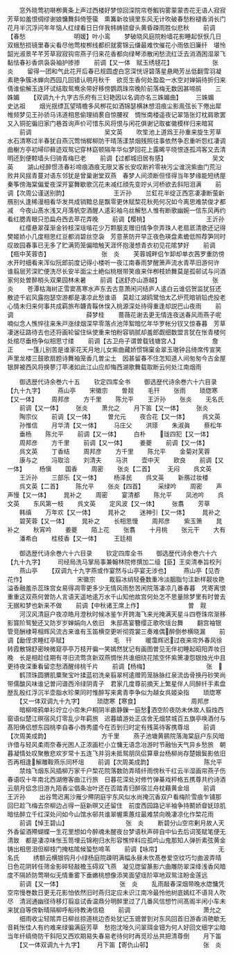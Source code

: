 <!-- { "loadSidebar": true } -->
　　窓外晓莺初啭栁黄条上声过西楼好梦惊回深院帘卷鰕钩雾蒙蒙杏花无语人寂寂芳草如羞恨绸缪谢娘慵舞斜倚箜篌　熏篝新妆镜里东风无计吹破春愁粉褪香消长门花月半沉浮问年年恼人红绿看日日伴我帏帱锁睂头黄昏疎雨胜似悲秋
　　前调【春愁　　　　　　　　明媛】叶小鸾
　　梦破晓风庭院粉墙花影睡起恹恹几日双蛾愁损镜里春尖看尽他莺梭栁线都织就雾锦云缣最难忺催花小雨依旧廉纤　堪怜韶光淑景芊芊芳草寂寂钩帘燕子归来花香都向绿琴添散闲愁流红泛去消酒困湿翠飞黏怯春衫香烘袅袅袖护掺掺
　　前调【又一体　赋玉绣毬花】　　　　　　　张　炎
　　留得一团和气此花开后春已规圆虚白窓深恍讶碧落星悬飏芳丛低翻雪羽凝素艳争簇冰蝉向西园几回错认明月秋千　欲觅生香何处盈盈一水空对婵娟待折归来倩谁偷解玉连环试结取鸳鸯余带好移傍鹦鹉珠帘晚阶前落梅无数因甚啼鹃
　　三姝媚
　　【双调九十九字古乐府有三妇艳因以名调亦名三姝媚曲】
　　三姝媚　　　　　　　　　　　史达祖
　　烟光揺缥瓦望晴檐多风栁花如洒锦瑟横牀想泪痕尘影鳯弦长下倦出犀帷频梦见王孙骄马讳道相思偷理绡裠自惊腰衩　惆怅南楼遥夜记翠箔张灯枕肩歌罢又入铜驼徧旧家门巷首询声价可惜东风将恨与闲花俱谢记取崔徽模样归来暗冩
　　前调　　　　　　　　　　　　吴文英
　　吹笙池上道爲王孙重来旋生芳草水石清寒过半春犹自燕沉莺悄穉柳防干晴荡漾禁烟残照往事依然争忍重听怨红凄调　曲榭方亭初埽印藓迹双鸳记穿林窈顿隔年华似梦回花上露晞平晓恨逐孤鸿客又去清明还到便鞚墙头归骑青梅巳老
　　前调【过都城旧居有感】　　　　　　　　吴文英
　　湖山经醉惯渍春衫啼痕酒痕无限又客长安叹断衿零袂污尘谁浣紫曲门荒沿败井风揺青蔓对语东邻犹是曾巢谢堂双燕　春梦人间须断但怪得当年梦缘能短绣屋秦筝傍海棠偏爱夜深开宴舞歇歌沉花未减红顔先变竚乆河桥欲去斜阳泪满
　　前调【次周公谨送别韵】　　　　　　　　王沂孙
　　兰釭花半绽正西窓凄凄断萤新鴈别乆逢稀漫相看华发共成销黯总是飘零更休赋棃花秋苑何况如今离思难禁俊才都减　今夜山髙水浅又月落帆空酒醒人逺彩袖乌丝解愁人惟有断歌幽婉一信东风再约看红腮青眼只恐扁舟西去苹花弄晚
　　前调【樱桃】　　　　　　　　　　王沂孙
　　红缨悬翠葆渐金铃枝深瑶堦花少万颗胭支赠旧情争奈弄珠人老扇厎清歌还记得樊姬娇小几度相思红豆都消碧丝空袅　芳意荼防开早正夜色瑛盘素蟾低照荐笋同时叹故园春事已无多了贮满筠笼偏暗触天涯怀抱漫想青衣初见花隂梦好
　　前调【瓶中芙蓉杏】　　　　　　　　　张　炎
　　芙蓉城畔侣乍卸却单衣茜罗重防傍水开时细看来浑似阮郎前度记得小楼听一夜江南春雨梦醒箫声流水青苹旧游何许　谁翦层芳深贮便洗尽长安半面尘土絶似桃根带笑痕来伴栁枝娇舞莫是孤邨试与问酒家何处曽醉梢头双果园林未暑
　　前调【送舒亦山游越】　　　　　　　　　张　炎
　　苍潭枯海树正雪窦髙寒水声东去古意萧闲问结庐人逺白云谁侣贺监犹狂还散迹千岩风露抱瑟空游都是凄凉此愁谁语　莫趁江湖鸥鹭怕太乙炉荒暗销铅虎投老心情未归来何事共成羁旅布韤青鞵休悮入桃源深处待得重逢却説巴山夜雨
　　前调　　　　　　　　　　　　薛梦桂
　　蔷薇花谢去更无情连夜送春风雨燕子呢喃似念人憔悴往来朱戸涨绿烟深早零落点池萍絮暗忆年华罗帐分钗又惊春暮　芳草凄迷征路待去也还将画轮留住纵使重来怕粉容销腻却羞郎觑细数盟言犹在怅青楼何处绾尽垂杨争似相思寸缕
　　前调【古卫舟子谓曽载钱塘宫人】　　　　　　詹　正
　　一篷儿别苦是谁家花天月地儿女紫曲藏娇惯锦窠金翠玉璈钟吕绮席传宣笑声里龙楼三鼓歌扇题诗舞袖笼香几曽尘土　因甚留春不住怎知道人间匆匆今古金屋银屏被西风将换蓼汀苹渚如此江山应却悔西湖歌舞载取断云何处江南烟雨














　　御选歴代诗余巻六十五
　　钦定四库全书
　　御选歴代诗余巻六十六目录【九十九字】
　　燕山亭
　　宋徽宗
　　曽觌
　　毛幵
　　张雨
　　琐牎寒【又一体】
　　周邦彦
　　方千里
　　陈允平
　　王沂孙
　　张炎
　　无名氏
　　前调【又一体】
　　张炎
　　萧允之
　　月下笛【又一体】
　　张炎
　　陶宗仪
　　前调【又一体】
　　曽允元
　　夜合花【又一体】
　　呉文英
　　孙惟信
　　月华清【又一体】
　　马庄父
　　洪瑹
　　朱淑眞
　　蔡松年
　　垂杨
　　陈允平
　　前调【又一体】
　　白朴
　　珑四犯【又一体】
　　周邦彦
　　方千里
　　前调【又一体】
　　姜夔
　　前调【又一体】
　　呉文英
　　丁香结
　　周邦彦
　　方千里
　　陈允平
　　金菊对芙蓉
　　康与之
　　冯取洽
　　刘清夫
　　马洪
　　壶中天
　　欧良
　　前调【又一体】
　　杨愼
　　国香
　　周密
　　张炎【二首】
　　无闷
　　呉文英
　　王沂孙
　　三部乐【又一体】
　　杨泽民
　　呉文英
　　新鴈过妆楼
　　呉文英【二首】
　　陈允平
　　张炎【四首】
　　采绿吟
　　周密
　　声声慢【又一体】
　　晁补之
　　周密
　　宴清都
　　陈允平
　　凤池吟
　　呉文英
　　东风第一枝
　　呉文英
　　定风波【又一体】
　　张翥
　　芳草
　　韩缜
　　万年欢【又一体】
　　晁补之
　　迷神引【又一体】
　　晁补之
　　碧芙蓉【又一体】
　　晁补之
　　长相思慢
　　周邦彦
　　紫玉箫
　　晁补之
　　秋宵吟
　　姜夔
　　陌上花
　　张翥
　　十月桃
　　张元干
　　大有
　　潘希白
　　桂枝香【又一体】
　　王廷相









　　御选歴代诗余巻六十六目录
　　钦定四库全书
　　御选歴代诗余巻六十六【九十九字】
　　司经局洗马掌局事兼翰林院修撰加二级【臣】王奕清奉旨校刋
　　燕山亭
　　【双调九十九字燕或作宴然与山亭宴无涉也】
　　燕山亭【见杏花作】　　　　　　　　　宋徽宗
　　裁翦冰绡轻叠数重冷淡胭脂匀注新样靓妆艳溢香融羞杀蕊珠宫女易得凋零更多少无情风雨愁苦闲院落凄凉几番春暮　凭寄离恨重重这双燕何曽防人言语天遥地逺万水千山知他故宫何处怎不思量除梦里有时曽去无据和梦也新来不做
　　前调【中秋诸王席上作】　　　　　　　　曽　觌
　　河汉风清庭户夜凉皓月澄秋时候冰鉴乍开跨海飞来光掩满天星斗四卷珠帘渐移影寳阶鸳甃还又防岁岁婵娟向人依旧　朱邸髙宴簪缨正歌吹瑶台舞
　　翻宫袖银管竞酬棣萼相辉风流古来谁有玉笛横空更听彻霓裳三奏难偶醉倒参横晓漏
　　前调【勔侄求睡红亭赋】　　　　　　　　毛　幵
　　暖霭辉迟过夜来帘外春风徐转霞散锦舒密映微窥亭亭万枝开徧一笑嫣然犹记有画图曽见无伴初睡起昭阳弄妆日晚　长是相趁佳期有寻旧流莺贪新双燕惆怅共谁细绕花隂空怀紫箫凄怨银烛光中且更待夜深重看留恋愁酒醒绯桃千片
　　前调【杨梅】　　　　　　　　　　张　
　　鹤顶珠圆猬肌粟聚宝叶揉蓝初洗亲翦翠柯逺赠筠笼脉脉红泉流齿骨换丹砂笑尚带儒酸风味谁记曽问谱西泠绿阴青子　君家几度尊前摘天上繁星伴人同醉纤手素盘歴乱殷红浮沉半壶脂水珍果同时惟醉写来禽青李争似为越女呉姬染指
　　琐牎寒
　　【又一体双调九十九字】
　　琐牎寒【寒食】　　　　　　　　　周邦彦
　　暗柳啼鸦单衫竚立小帘朱户桐阴半畞静鏁一庭愁洒空阶夜防未休故人翦烛西窗语似楚江暝宿风灯零乱少年羁旅　迟暮嬉游处正店舍无烟禁城百五旗亭唤酒付与髙阳俦侣想东园桃李自春小唇秀靥今在否到归时定有残英待客携尊俎
　　前调【次周美成韵】　　　　　　　　　方千里
　　燕子池塘黄鹂院落海棠庭户东风暗许借与轻风柔雨奈春光困人正浓画栏小立慵无语念冶游时节融怡天气异乡愁旅　朝暮凝情处叹聚散悲欢岁常十五连飞并羽未抵鸳朋凤侣算章台杨柳尚存楚娥鬓影依旧否再相逢解雕鞍燕乐同杯俎
　　前调【次周美成韵】　　　　　　　　　陈允平
　　禁烛飞烟东风插柳万家千户棃花院落数防弄晴纤雨傍秋千红云半湿画帘燕子伤春语叹十年南北西湖倦客曲江行旅　日暮花深处对修竹弹棊戏枰格五携尊共约诗酒云朋月侣念旧游九陌香尘倡条冶叶还在否踏青归醉宿兰舟枕藉黄金俎
　　前调　　　　　　　　　　　　王沂孙
　　出谷莺迟离沙雁少殢阴庭宇东风似水尚掩沉香双户看梅阶雪痕乍铺那回巳趁飞梅去奈柳边占得一庭新暝又还留住　前度西园路记半袖争持鬭娇睂妩琼肌暗怯醉立千红深处问如今山馆水邨共谁翠幄熏蕙炷最难禁向晚凄凉化作棃花雨
　　前调【悼王碧山】　　　　　　　　　　张　炎
　　断碧分山空帘剰月故人天外香留酒殢蝴蝶一生花里想如今醉魂未醒夜台梦语秋声碎自中仙去后词笺赋笔便无清致　都是凄凉味怅玉笥埋云锦袍归水形容憔悴料应孤吟山鬼那知人弹折素弦黄金铸出相思泪但柳枝门掩枯隂候蛩愁啼苇
　　前调【咏帘】　　　　　　　　　　无名氏
　　绣额云横银钩月小绿杨庭院疎明满幅永昼未忺髙巻爱空纹巧匀曲波弄晴日色花阴转任筛金影碎轻敲檐玉碍双飞燕　凝见牎留篆影六曲雕防翠深绛浅香风暗度不隔娇防莺啭似无情重雾下垂嫩桃想像添笑面望瑶阶窣地双鸳注盼金莲远
　　前调【又一体】　　　　　　　　　　张　炎
　　乱雨敲春深烟带晚水牎慵凭空帘慢巻数日更无花影怕依然旧时燕归定应未识江南冷最怜他树底嫣红不语背人吹尽　清润通幽径待移灯翦韭试香温鼎分明醉里过了几番风信想竹间髙阁半闲小车未来犹自等傍新晴隔柳呼船待教涛信稳
　　前调　　　　　　　　　　　　萧允之
　　细雨收尘轻隂弄日柳丝掠道桃边杏处犹记玉骢曽到对东风回首旧游香消艳歇无音耗怅佳人有约难来绿徧满庭芳草　愁抱沈唫久问翠珥金钿为何人好回文细字尘暗当年纤缟倚防干斜阳又西欢期易失春易老待何时再觅珍丛共把清尊倒
　　月下笛
　　【又一体双调九十九字】
　　月下笛【寄仇山邨】　　　　　　　　　张　炎
